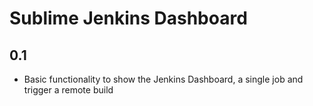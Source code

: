 Sublime Jenkins Dashboard
=========================

0.1
---
* Basic functionality to show the Jenkins Dashboard, a single job and trigger a remote build
